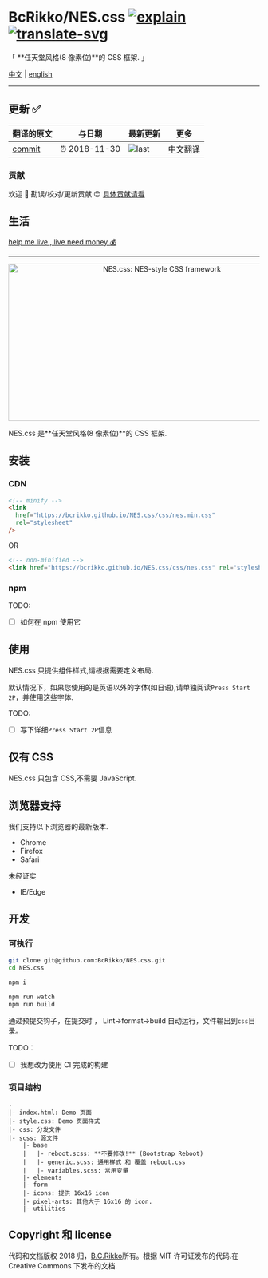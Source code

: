 # BcRikko/NES.css [![explain]][source] [![translate-svg]][translate-list]

<!-- [![size-img]][size] -->

[explain]: http://llever.com/explain.svg
[source]: https://github.com/chinanf-boy/Source-Explain
[translate-svg]: http://llever.com/translate.svg
[translate-list]: https://github.com/chinanf-boy/chinese-translate-list
[size-img]: https://packagephobia.now.sh/badge?p=Name
[size]: https://packagephobia.now.sh/result?p=Name

「 **任天堂风格(8 像素位)**的 CSS 框架. 」

[中文](./readme.md) | [english](https://github.com/BcRikko/NES.css)

---

## 更新 ✅

<!-- doc-templite START generated -->
<!-- repo = 'BcRikko/NES.css' -->
<!-- commit = '4c6bf1f8883a39e3eb3bc368ecbce3257ec99b7d' -->
<!-- time = '2018-11-30' -->
翻译的原文 | 与日期 | 最新更新 | 更多
---|---|---|---
[commit] | ⏰ 2018-11-30 | ![last] | [中文翻译][translate-list]

[last]: https://img.shields.io/github/last-commit/BcRikko/NES.css.svg
[commit]: https://github.com/BcRikko/NES.css/tree/4c6bf1f8883a39e3eb3bc368ecbce3257ec99b7d

<!-- doc-templite END generated -->

### 贡献

欢迎 👏 勘误/校对/更新贡献 😊 [具体贡献请看](https://github.com/chinanf-boy/chinese-translate-list#贡献)

## 生活

[help me live , live need money 💰](https://github.com/chinanf-boy/live-need-money)

---

<div align="center">
  <a href="https://bcrikko.github.io/NES.css/" target="_blank"><img src="https://user-images.githubusercontent.com/5305599/49061716-da649680-f254-11e8-9a89-d95a7407ec6a.png" alt="NES.css: NES-style  CSS framework" style="max-width:100%;" width="600" height="315"></a>

</div>

NES.css 是**任天堂风格(8 像素位)**的 CSS 框架.

## 安装

### CDN

```html
<!-- minify -->
<link
  href="https://bcrikko.github.io/NES.css/css/nes.min.css"
  rel="stylesheet"
/>
```

OR

```html
<!-- non-minified -->
<link href="https://bcrikko.github.io/NES.css/css/nes.css" rel="stylesheet" />
```

### npm

TODO:

- [ ] 如何在 npm 使用它

## 使用

NES.css 只提供组件样式,请根据需要定义布局.

默认情况下，如果您使用的是英语以外的字体(如日语),请单独阅读`Press Start 2P`，并使用这些字体.

TODO:

- [ ] 写下详细`Press Start 2P`信息

## 仅有 CSS

NES.css 只包含 CSS,不需要 JavaScript.

## 浏览器支持

我们支持以下浏览器的最新版本.

- Chrome
- Firefox
- Safari

未经证实

- IE/Edge

## 开发

### 可执行

```sh
git clone git@github.com:BcRikko/NES.css.git
cd NES.css

npm i

npm run watch
npm run build
```

通过预提交钩子，在提交时 ， Lint→format→build 自动运行，文件输出到`css`目录。

TODO：

- [ ] 我想改为使用 CI 完成的构建

### 项目结构

```
.
|- index.html: Demo 页面
|- style.css: Demo 页面样式
|- css: 分发文件
|- scss: 源文件
    |- base
    |   |- reboot.scss: **不要修改!** (Bootstrap Reboot)
    |   |- generic.scss: 通用样式 和 覆盖 reboot.css
    |   |- variables.scss: 常用变量
    |- elements
    |- form
    |- icons: 提供 16x16 icon
    |- pixel-arts: 其他大于 16x16 的 icon.
    |- utilities
```

## Copyright 和 license

代码和文档版权 2018 归，[B.C.Rikko](https://github.com/BcRikko)所有。根据 MIT 许可证发布的代码.在 Creative Commons 下发布的文档.
